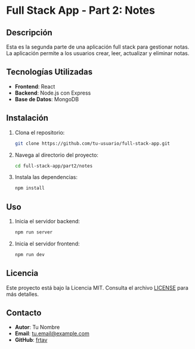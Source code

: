 # Full Stack App - Part 2: Notes

## Descripción

Esta es la segunda parte de una aplicación full stack para gestionar notas. La aplicación permite a los usuarios crear, leer, actualizar y eliminar notas.

## Tecnologías Utilizadas

- **Frontend**: React
- **Backend**: Node.js con Express
- **Base de Datos**: MongoDB

## Instalación

1. Clona el repositorio:
    ```bash
    git clone https://github.com/tu-usuario/full-stack-app.git
    ```
2. Navega al directorio del proyecto:
    ```bash
    cd full-stack-app/part2/notes
    ```
3. Instala las dependencias:
    ```bash
    npm install

## Uso

1. Inicia el servidor backend:
    ```bash
    npm run server
    ```
2. Inicia el servidor frontend:
    ```bash
    npm run dev
    ```

## Licencia

Este proyecto está bajo la Licencia MIT. Consulta el archivo [LICENSE](../LICENSE) para más detalles.

## Contacto

- **Autor**: Tu Nombre
- **Email**: tu.email@example.com
- **GitHub**: [frtav](https://github.com/Frtavonatti)
